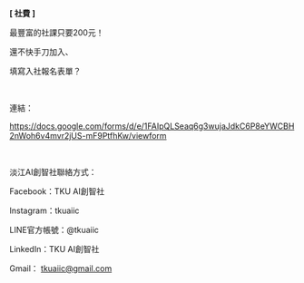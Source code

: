 **[ 社費 ]**

最豐富的社課只要200元！

還不快手刀加入、

填寫入社報名表單？

&nbsp;

連結：

https://docs.google.com/forms/d/e/1FAIpQLSeaq6g3wujaJdkC6P8eYWCBH2nWoh6v4mvr2jUS-mF9PtfhKw/viewform

&nbsp;

淡江AI創智社聯絡方式：

Facebook：TKU AI創智社

Instagram：tkuaiic

LINE官方帳號：@tkuaiic

LinkedIn：TKU AI創智社

Gmail： tkuaiic@gmail.com
